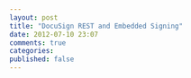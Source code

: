 ```yaml
---
layout: post
title: "DocuSign REST and Embedded Signing"
date: 2012-07-10 23:07
comments: true
categories: 
published: false
---
```

